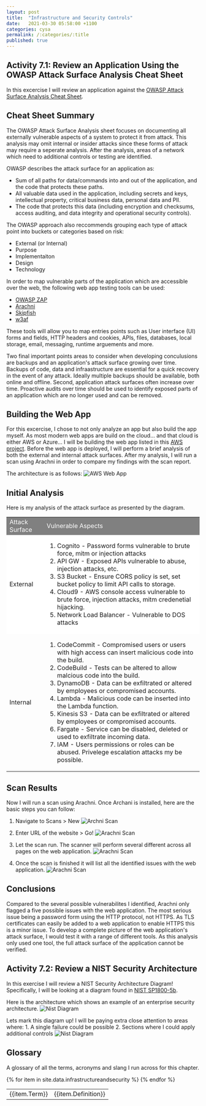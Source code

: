 ```yaml
---
layout: post
title:  "Infrastructure and Security Controls"
date:   2021-03-30 05:58:00 +1100
categories: cysa 
permalink: /:categories/:title
published: true
---
```


## Activity 7.1: Review an Application Using the OWASP Attack Surface Analysis Cheat Sheet
In this excercise I will review an application against the [OWASP Attack Surface Analysis Cheat Sheet](https://cheatsheetseries.owasp.org/cheatsheets/Attack_Surface_Analysis_Cheat_Sheet.html).

## Cheat Sheet Summary

The OWASP Attack Surface Analysis sheet focuses on documenting all externally vulnerable aspects of a system to protect it from attack. This analysis may omit internal or insider attacks since these forms of attack may require a seperate analysis. After the analysis, areas of a network which need to additional controls or testing are identified.

OWASP describes the attack surface for an application as:

* Sum of all paths for data/commands into and out of the application, and
the code that protects these paths. 
* All valuable data used in the application, including secrets and keys, intellectual property, critical business data, personal data and PII.
* The code that protects this data (including encryption and checksums, access auditing, and data integrity and operational security controls).

The OWASP approach also reccommends grouping each type of attack point into buckets or categories based on risk:
* External (or Internal)
* Purpose
* Implementaiton
* Design
* Technology

In order to map vulnerable parts of the application which are accessible over the web, the following web app testing tools can be used:
* [OWASP ZAP](https://www.zaproxy.org/)
* [Arachni](https://www.arachni-scanner.com/)
* [Skipfish](https://code.google.com/archive/p/skipfish/)
* [w3af](https://code.google.com/archive/p/skipfish/)

These tools will allow you to map entries points such as User interface (UI) forms and fields, HTTP headers and cookies, APIs, files, databases, local storage, email, messaging, runtime arguements and more.

Two final important points areas to consider when developing conculusions are backups and an application's attack surface growing over time. Backups of code, data and infraastructure are essential for a quick recovery in the event of any attack. Ideally multiple backups should be available, both online and offline. Second, application attack surfaces often increase over time. Proactive audits over time should be used to identify exposed parts of an application which are no longer used and can be removed.

## Building the Web App

For this excercise, I chose to not only analyze an app but also build the app myself. As most modern web apps are build on the cloud... and that cloud is either AWS or Azure... I will be building the web app listed in this [AWS project](https://aws.amazon.com/getting-started/hands-on/build-modern-app-fargate-lambda-dynamodb-python/). Before the web app is deployed, I will perform a brief analysis of both the external and internal attack surfaces. After my analysis, I will run a scan using Arachni in order to compare my findings with the scan report. 

The architecture is as follows:
![AWS Web App](\assets\img\awswebapp.png)

## Initial Analysis

Here is my analysis of the attack surface as presented by the diagram.  
<table>
    <tr bgcolor="grey" style="color:white;">
        <td>Attack Surface</td>
        <td>Vulnerable Aspects</td>
    </tr>
    <tr bgcolor="white">
        <td>External</td>
        <td>
            <ol>
                <li>Cognito - Password forms vulnerable to brute force, mitm or injection attacks</li>
                <li>API GW - Exposed APIs vulnerable to abuse, injection attacks, etc. </li>
                <li>S3 Bucket - Ensure CORS policy is set, set bucket policy to limit API calls to storage.</li>
                <li>Cloud9 - AWS console access vulnerable to brute force, injection attacks, mitm credenetial hijacking.</li>
                <li>Network Load Balancer - Vulnerable to DOS attacks</li>
            </ol>
        </td>
    </tr>
    <tr>
        <td>Internal</td>
        <td>
            <ol>
                <li>CodeCommit - Compromised users or users with high access can insert malicious code into the build.</li>
                <li>CodeBuild - Tests can be altered to allow malcious code into the build.</li>
                <li>DynamoDB - Data can be exfiltrated or altered by employees or compromised accounts.</li>
                <li>Lambda - Malicious code can be inserted into the Lambda function.</li>
                <li>Kinesis S3 - Data can be exfiltrated or altered by employees or compromised accounts.</li>
                <li>Fargate - Service can be disabled, deleted or used to exfiltrate incoming data.</li>
                <li>IAM - Users permissions or roles can be abused. Privelege escalation attacks my be possible.</li>
            </ol>
        </td>
    </tr>
</table>

## Scan Results
Now I will run a scan using Arachni. Once Archani is installed, here are the basic steps you
can follow:

1. Navigate to Scans > New
![Archni Scan](\assets\img\archani.jpg)

2. Enter URL of the website > Go!
![Arachni Scan](\assets\img\archani2.jpg)

3. Let the scan run. The scanner will perform several different across all pages on the web application. 
![Arachni Scan](\assets\img\archani3.jpg)

4. Once the scan is finished it will list all the identified issues with the web application.
![Arachni Scan](\assets\img\archani4.jpg)

## Conclusions
Compared to the several possible vulnerabilites I identified, Arachni only flagged a five possible issues with the web application. The most serious issue being a password form using the HTTP protocol, not HTTPS. As TLS certificates can easily be added to a web application to enable HTTPS this is a minor issue. To develop a complete picture of the web application's attack surface, I would test it with a range of different tools. As this analysis only used one tool, the full attack surface of the application cannot be verified. 

## Activity 7.2: Review a NIST Security Architecture

In this exercise I will review a NIST Security Architecture Diagram!
Specifically, I will be looking at a diagram found in [NIST SP1800-5b](https://csrc.nist.gov/publications/detail/sp/1800-5/final).

Here is the architecture which shows an example of an enterprise security architecture. 
![Nist Diagram](\assets\img\nistdiagram.jpg)

Lets mark this diagram up! I will be paying extra close attention to areas where: 1. A single failure could be possible 2. Sections where I could apply additional controls
![Nist Diagram](\assets\img\diagramanalysis.png)

## Glossary

A glossary of all the terms, acronyms and slang I run across for this chapter.

<table>
{% for item in site.data.infrastructureandsecurity %}
    <tr>
        <td>{{item.Term}}</td> 
        <td>{{item.Definition}}</td>
    </tr>
{% endfor %}
</table>